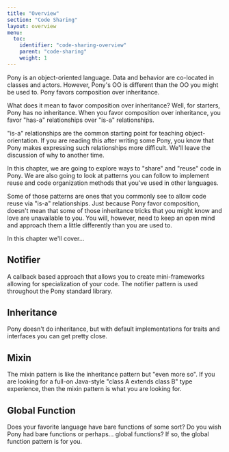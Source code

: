 ```yaml
---
title: "Overview"
section: "Code Sharing"
layout: overview
menu:
  toc:
    identifier: "code-sharing-overview"
    parent: "code-sharing"
    weight: 1
---
```


Pony is an object-oriented language. Data and behavior are co-located in classes and actors. However, Pony's OO is different than the OO you might be used to. Pony favors composition over inheritance.

What does it mean to favor composition over inheritance? Well, for starters, Pony has no inheritance. When you favor composition over inheritance, you favor "has-a" relationships over "is-a" relationships.

"is-a" relationships are the common starting point for teaching object-orientation. If you are reading this after writing some Pony, you know that Pony makes expressing such relationships more difficult. We'll leave the discussion of why to another time.

In this chapter, we are going to explore ways to "share" and "reuse" code in Pony. We are also going to look at patterns you can follow to implement reuse and code organization methods that you've used in other languages.

Some of those patterns are ones that you commonly see to allow code reuse via "is-a" relationships. Just because Pony favor composition, doesn't mean that some of those inheritance tricks that you might know and love are unavailable to you. You will, however, need to keep an open mind and approach them a little differently than you are used to.

In this chapter we'll cover...

## Notifier

A callback based approach that allows you to create mini-frameworks allowing for specialization of your code. The notifier pattern is used throughout the Pony standard library.

## Inheritance

Pony doesn't do inheritance, but with default implementations for traits and interfaces you can get pretty close.

## Mixin

The mixin pattern is like the inheritance pattern but "even more so". If you are looking for a full-on Java-style "class A extends class B" type experience, then the mixin pattern is what you are looking for.

## Global Function

Does your favorite language have bare functions of some sort? Do you wish Pony had bare functions or perhaps... global functions? If so, the global function pattern is for you.

